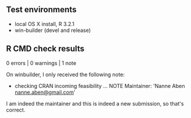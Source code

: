 ## Test environments
* local OS X install, R 3.2.1
* win-builder (devel and release)

## R CMD check results

0 errors | 0 warnings | 1 note

On winbuilder, I only received the following note:
* checking CRAN incoming feasibility ... NOTE
Maintainer: 'Nanne Aben <nanne.aben@gmail.com>'

I am indeed the maintainer and this is indeed a new submission, so that's correct.
